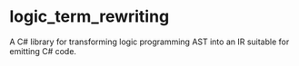 # logic_term_rewriting
A C# library for transforming logic programming AST into an IR suitable for emitting C# code.
